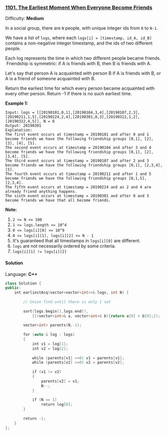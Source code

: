 ### [1101\. The Earliest Moment When Everyone Become Friends](https://leetcode.com/problems/the-earliest-moment-when-everyone-become-friends/)

Difficulty: **Medium**


In a social group, there are `N` people, with unique integer ids from `0` to `N-1`.

We have a list of `logs`, where each `logs[i] = [timestamp, id_A, id_B]` contains a non-negative integer timestamp, and the ids of two different people.

Each log represents the time in which two different people became friends.  Friendship is symmetric: if A is friends with B, then B is friends with A.

Let's say that person A is acquainted with person B if A is friends with B, or A is a friend of someone acquainted with B.

Return the earliest time for which every person became acquainted with every other person. Return -1 if there is no such earliest time.

**Example 1:**

```
Input: logs = [[20190101,0,1],[20190104,3,4],[20190107,2,3],[20190211,1,5],[20190224,2,4],[20190301,0,3],[20190312,1,2],[20190322,4,5]], N = 6
Output: 20190301
Explanation:
The first event occurs at timestamp = 20190101 and after 0 and 1 become friends we have the following friendship groups [0,1], [2], [3], [4], [5].
The second event occurs at timestamp = 20190104 and after 3 and 4 become friends we have the following friendship groups [0,1], [2], [3,4], [5].
The third event occurs at timestamp = 20190107 and after 2 and 3 become friends we have the following friendship groups [0,1], [2,3,4], [5].
The fourth event occurs at timestamp = 20190211 and after 1 and 5 become friends we have the following friendship groups [0,1,5], [2,3,4].
The fifth event occurs at timestamp = 20190224 and as 2 and 4 are already friend anything happens.
The sixth event occurs at timestamp = 20190301 and after 0 and 3 become friends we have that all become friends.
```

**Note:**

1.  `2 <= N <= 100`
2.  `1 <= logs.length <= 10^4`
3.  `0 <= logs[i][0] <= 10^9`
4.  `0 <= logs[i][1], logs[i][2] <= N - 1`
5.  It's guaranteed that all timestamps in `logs[i][0]` are different.
6.  `logs` are not necessarily ordered by some criteria.
7.  `logs[i][1] != logs[i][2]`


#### Solution

Language: **C++**

```c++
class Solution {
public:
    int earliestAcq(vector<vector<int>>& logs, int N) {
        
        // Union find until there is only 1 set
        
        sort(logs.begin(),logs.end(),
            [](vector<int>& a, vector<int>& b){return a[0] < b[0];});
        
        vector<int> parents(N,-1);
​
        for (auto & log : logs)
        {
            int v1 = log[1];
            int v2 = log[2];
            
            while (parents[v1] >=0) v1 = parents[v1];
            while (parents[v2] >=0) v2 = parents[v2];
            
            if (v1 != v2)
            {
                parents[v2] = v1;
                N--;
            }
            
            if (N == 1)
                return log[0];
        }
        
        return -1;
    }
};
```
